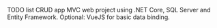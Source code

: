 TODO list CRUD app
MVC web project using .NET Core, SQL Server and Entity Framework.
Optional: VueJS for basic data binding.
